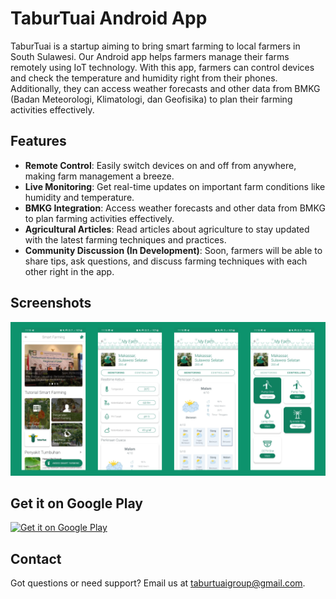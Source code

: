# TaburTuai Android App

TaburTuai is a startup aiming to bring smart farming to local farmers in South Sulawesi. Our Android app helps farmers manage their farms remotely using IoT technology. With this app, farmers can control devices and check the temperature and humidity right from their phones. Additionally, they can access weather forecasts and other data from BMKG (Badan Meteorologi, Klimatologi, dan Geofisika) to plan their farming activities effectively.

## Features

- **Remote Control**: Easily switch devices on and off from anywhere, making farm management a breeze.
- **Live Monitoring**: Get real-time updates on important farm conditions like humidity and temperature.
- **BMKG Integration**: Access weather forecasts and other data from BMKG to plan farming activities effectively.
- **Agricultural Articles**: Read articles about agriculture to stay updated with the latest farming techniques and practices.
- **Community Discussion (In Development)**: Soon, farmers will be able to share tips, ask questions, and discuss farming techniques with each other right in the app.

## Screenshots

![Screenshot 1](fitur2.png)

## Get it on Google Play

[<img src="https://play.google.com/intl/en_us/badges/static/images/badges/en_badge_web_generic.png" alt="Get it on Google Play" height="80">](https://play.google.com/store/apps/details?id=com.taburtuaigroup.taburtuai&hl=id&gl=US)

## Contact

Got questions or need support? Email us at [taburtuaigroup@gmail.com](mailto:taburtuaigroup@gmail.com).
